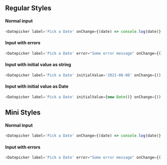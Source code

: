 ## Regular Styles

#### Normal input
```js
<Datepicker label='Pick a Date' onChange={(date) => console.log(date)} />
```

#### Input with errors
```js
<Datepicker label='Pick a Date' error="Some error message" onChange={() => null} touched />
```

#### Input with initial value as string
```js
<Datepicker label='Pick a Date' initialValue='2021-08-08' onChange={() => null} />
```

#### Input with initial value as Date
```js
<Datepicker label='Pick a Date' initialValue={new Date()} onChange={() => null} />
```

## Mini Styles

#### Normal input
```js
<Datepicker label='Pick a Date' onChange={(date) => console.log(date)} />
```

#### Input with errors
```js
<Datepicker label='Pick a Date' error="Some error message" onChange={() => null} touched />
```
